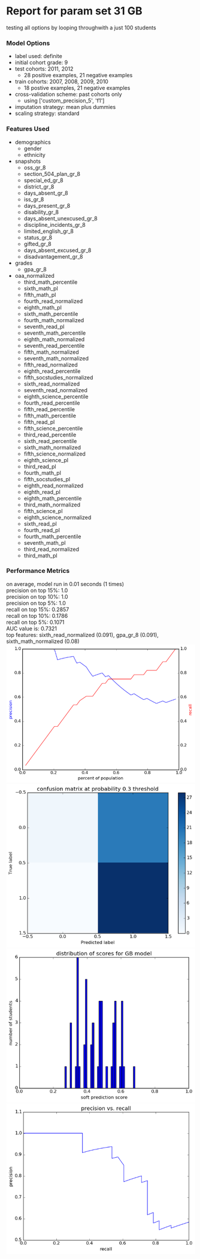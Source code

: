 # Report for param set 31 GB
testing all options by looping throughwith a just 100 students

### Model Options
* label used: definite
* initial cohort grade: 9
* test cohorts: 2011, 2012
	 * 28 positive examples, 21 negative examples
* train cohorts: 2007, 2008, 2009, 2010
	 * 18 postive examples, 21 negative examples
* cross-validation scheme: past cohorts only
	 * using ['custom_precision_5', 'f1']
* imputation strategy: mean plus dummies
* scaling strategy: standard

### Features Used
* demographics
	 * gender
	 * ethnicity
* snapshots
	 * oss_gr_8
	 * section_504_plan_gr_8
	 * special_ed_gr_8
	 * district_gr_8
	 * days_absent_gr_8
	 * iss_gr_8
	 * days_present_gr_8
	 * disability_gr_8
	 * days_absent_unexcused_gr_8
	 * discipline_incidents_gr_8
	 * limited_english_gr_8
	 * status_gr_8
	 * gifted_gr_8
	 * days_absent_excused_gr_8
	 * disadvantagement_gr_8
* grades
	 * gpa_gr_8
* oaa_normalized
	 * third_math_percentile
	 * sixth_math_pl
	 * fifth_math_pl
	 * fourth_read_normalized
	 * eighth_math_pl
	 * sixth_math_percentile
	 * fourth_math_normalized
	 * seventh_read_pl
	 * seventh_math_percentile
	 * eighth_math_normalized
	 * seventh_read_percentile
	 * fifth_math_normalized
	 * seventh_math_normalized
	 * fifth_read_normalized
	 * eighth_read_percentile
	 * fifth_socstudies_normalized
	 * sixth_read_normalized
	 * seventh_read_normalized
	 * eighth_science_percentile
	 * fourth_read_percentile
	 * fifth_read_percentile
	 * fifth_math_percentile
	 * fifth_read_pl
	 * fifth_science_percentile
	 * third_read_percentile
	 * sixth_read_percentile
	 * sixth_math_normalized
	 * fifth_science_normalized
	 * eighth_science_pl
	 * third_read_pl
	 * fourth_math_pl
	 * fifth_socstudies_pl
	 * eighth_read_normalized
	 * eighth_read_pl
	 * eighth_math_percentile
	 * third_math_normalized
	 * fifth_science_pl
	 * eighth_science_normalized
	 * sixth_read_pl
	 * fourth_read_pl
	 * fourth_math_percentile
	 * seventh_math_pl
	 * third_read_normalized
	 * third_math_pl

### Performance Metrics
on average, model run in 0.01 seconds (1 times) <br/>precision on top 15%: 1.0 <br/>precision on top 10%: 1.0 <br/>precision on top 5%: 1.0 <br/>recall on top 15%: 0.2857 <br/>recall on top 10%: 0.1786 <br/>recall on top 5%: 0.1071 <br/>AUC value is: 0.7321 <br/>top features: sixth_read_normalized (0.091), gpa_gr_8 (0.091), sixth_math_normalized (0.08)
![param_set_31_GB_precision_recall_at_k.png](figs/param_set_31_GB_precision_recall_at_k.png)
![param_set_31_GB_confusion_mat_0.3.png](figs/param_set_31_GB_confusion_mat_0.3.png)
![param_set_31_GB_score_dist.png](figs/param_set_31_GB_score_dist.png)
![param_set_31_GB_pr_vs_threshold.png](figs/param_set_31_GB_pr_vs_threshold.png)
